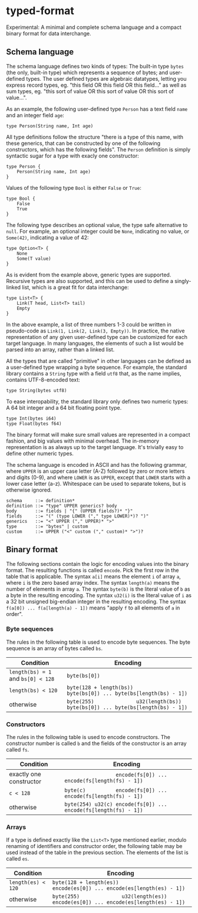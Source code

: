 # typed-format
Experimental: A minimal and complete schema language and a compact binary format for data interchange.


## Schema language

The schema language defines two kinds of types: The built-in type `bytes` (the only, built-in type) which represents a sequence of bytes; and user-defined types. The user defined types are algebraic datatypes, letting you express record types, eg. "this field OR this field OR this field..." as well as sum types, eg. "this sort of value OR this sort of value OR this sort of value...".

As an example, the following user-defined type `Person` has a text field `name` and an integer field `age`:

    type Person(String name, Int age)

All type definitions follow the structure "there is a type of this name, with these generics, that can be constructed by one of the following constructors, which has the following fields". The `Person` definition is simply syntactic sugar for a type with exacly one constructor:

    type Person {
        Person(String name, Int age)
    }

Values of the following type `Bool` is either `False` or `True`:

    type Bool {
        False
        True
    }

The following type describes an optional value, the type safe alternative to `null`. For example, an optional integer could be `None`, indicating no value, or `Some(42)`, indicating a value of 42:

    type Option<T> {
        None
        Some(T value)
    }

As is evident from the example above, generic types are supported. Recursive types are also supported, and this can be used to define a singly-linked list, which is a great fit for data interchange:

    type List<T> {
        Link(T head, List<T> tail)
        Empty
    }

In the above example, a list of three numbers 1-3 could be written in pseudo-code as `Link(1, Link(2, Link(3, Empty))`. In practice, the native representation of any given user-defined type can be customized for each target language. In many languages, the elements of such a list would be parsed into an array, rather than a linked list.

All the types that are called "primitive" in other languages can be defined as a user-defined type wrapping a byte sequence. For example, the standard library contains a `String` type with a field `utf8` that, as the name implies, contains UTF-8-encoded text:

    type String(bytes utf8)

To ease interopability, the standard library only defines two numeric types: A 64 bit integer and a 64 bit floating point type.

    type Int(bytes i64)
    type Float(bytes f64)

The binary format will make sure small values are represented in a compact fashion, and big values with minimal overhead. The in-memory representation is as always up to the target language. It's trivially easy to define other numeric types.

The schema language is encoded in ASCII and has the following grammar, where `UPPER` is an upper case letter (A-Z) followed by zero or more letters and digits (0-9), and where `LOWER` is as `UPPER`, except that `LOWER` starts with a lower case letter (a-z). Whitespace can be used to separate tokens, but is otherwise ignored.

    schema     ::= definition*
    definition ::= "type" UPPER generics? body
    body       ::= fields | "{" (UPPER fields?)* "}"
    fields     ::= "(" (type LOWER ("," type LOWER)*)? ")"
    generics   ::= "<" UPPER ("," UPPER)* ">"
    type       ::= "bytes" | custom
    custom     ::= UPPER ("<" custom ("," custom)* ">")?


## Binary format

The following sections contain the logic for encoding values into the binary format. The resulting functions is called `encode`. Pick the first row in the table that is applicable. The syntax `a[i]` means the element `i` of array `a`, where `i` is the zero based array index. The syntax `length(a)` means the number of elements in array `a`. The syntax `byte(b)` is the literal value of `b` as a byte in the resulting encoding. The syntax `u32(i)` is the literal value of `i` as a 32 bit unsigned big-endian integer in the resulting encoding. The syntax `f(a[0]) ... f(a[length(a) - 1])` means "apply `f` to all elements of `a` in order".

### Byte sequences

The rules in the following table is used to encode byte sequences. The byte sequence is an array of bytes called `bs`.

| Condition | Encoding |
|-----------|----------|
| `length(bs) = 1` and `bs[0] < 128` | `byte(bs[0])` |
| `length(bs) < 120`                 | `byte(128 + length(bs))                 byte(bs[0]) ... byte(bs[length(bs) - 1])` |
| otherwise                          | `byte(255)              u32(length(bs)) byte(bs[0]) ... byte(bs[length(bs) - 1])` |

### Constructors

The rules in the following table is used to encode constructors. The constructor number is called `b` and the fields of the constructor is an array called `fs`.

| Condition | Encoding |
|-----------|----------|
| exactly one constructor | `                 encode(fs[0]) ... encode(fs[length(fs) - 1])` |
| `c < 128`               | `byte(c)          encode(fs[0]) ... encode(fs[length(fs) - 1])` |
| otherwise               | `byte(254) u32(c) encode(fs[0]) ... encode(fs[length(fs) - 1])` |

### Arrays

If a type is defined exactly like the `List<T>` type mentioned earlier, modulo renaming of identifiers and constructor order, the following table may be used instead of the table in the previous section. The elements of the list is called `es`.

| Condition | Encoding |
|-----------|----------|
| `length(es) < 120` | `byte(128 + length(es))                 encode(es[0]) ... encode(es[length(es) - 1])` |
| otherwise          | `byte(255)              u32(length(es)) encode(es[0]) ... encode(es[length(es) - 1])` |
